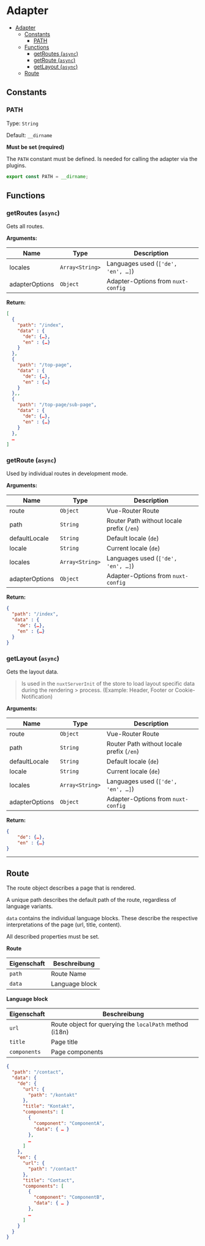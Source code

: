 
# Adapter

- [Adapter](#adapter)
  - [Constants](#constants)
    - [PATH](#path)
  - [Functions](#functions)
    - [getRoutes (`async`)](#getroutes-async)
    - [getRoute (`async`)](#getroute-async)
    - [getLayout (`async`)](#getlayout-async)
  - [Route](#route)

## Constants

### PATH

Type: `String`

Default: `__dirname`

**Must be set (required)**

The `PATH` constant must be defined. Is needed for calling the adapter via the plugins.

```javascript
export const PATH = __dirname;
```

## Functions

### getRoutes (`async`)

Gets all routes.

**Arguments:**

| Name           | Type            | Description                        |
| -------------- | --------------- | ---------------------------------- |
| locales        | `Array<String>` | Languages used (`['de', 'en', …]`) |
| adapterOptions | `Object`        | Adapter-Options from `nuxt-config` |

**Return:**

```json
[
  {
    "path": "/index",
    "data" : {
      "de": {…},
      "en" : {…}
    }
  },
  {
    "path": "/top-page",
    "data" : {
      "de": {…},
      "en" : {…}
    }
  },,
  {
    "path": "/top-page/sub-page",
    "data" : {
      "de": {…},
      "en" : {…}
    }
  },
  …
]
```

### getRoute (`async`)

Used by individual routes in development mode.

**Arguments:**

| Name           | Type            | Description                               |
| -------------- | --------------- | ----------------------------------------- |
| route          | `Object`        | Vue-Router Route                          |
| path           | `String`        | Router Path without locale prefix (`/en`) |
| defaultLocale  | `String`        | Default locale (`de`)                     |
| locale         | `String`        | Current locale (`de`)                     |
| locales        | `Array<String>` | Languages used (`['de', 'en', …]`)        |
| adapterOptions | `Object`        | Adapter-Options from `nuxt-config`        |

**Return:**

```json
{
  "path": "/index",
  "data" : {
    "de": {…},
    "en" : {…}
  }
}
```

### getLayout (`async`)

Gets the layout data.

> Is used in the `nuxtServerInit` of the store to load layout specific data during the rendering > process. (Example: Header, Footer or Cookie-Notification)

**Arguments:**

| Name           | Type            | Description                               |
| -------------- | --------------- | ----------------------------------------- |
| route          | `Object`        | Vue-Router Route                          |
| path           | `String`        | Router Path without locale prefix (`/en`) |
| defaultLocale  | `String`        | Default locale (`de`)                     |
| locale         | `String`        | Current locale (`de`)                     |
| locales        | `Array<String>` | Languages used (`['de', 'en', …]`)        |
| adapterOptions | `Object`        | Adapter-Options from `nuxt-config`        |

**Return:**

```json
{
    "de": {…},
    "en" : {…}
}
```

---

## Route

The route object describes a page that is rendered.

A unique path describes the default path of the route, regardless of language variants.

`data` contains the individual language blocks. These describe the respective interpretations of the page (url, title, content).

All described properties must be set.

**Route**

| Eigenschaft | Beschreibung   |
| ----------- | -------------- |
| `path`      | Route Name     |
| `data`      | Language block |

**Language block**

| Eigenschaft  | Beschreibung                                            |
| ------------ | ------------------------------------------------------- |
| `url`        | Route object for querying the `localPath` method (i18n) |
| `title`      | Page title                                              |
| `components` | Page components                                         |

```json
{
  "path": "/contact",
  "data": {
    "de": {
      "url": {
        "path": "/kontakt"
      },
      "title": "Kontakt",
      "components": [
        {
          "component": "ComponentA",
          "data": { … }
        },
        …
      ]
    },
    "en": {
      "url": {
        "path": "/contact"
      },
      "title": "Contact",
      "components": [
        {
          "component": "ComponentB",
          "data": { … }
        },
        …
      ]
    }
  }
}
```
